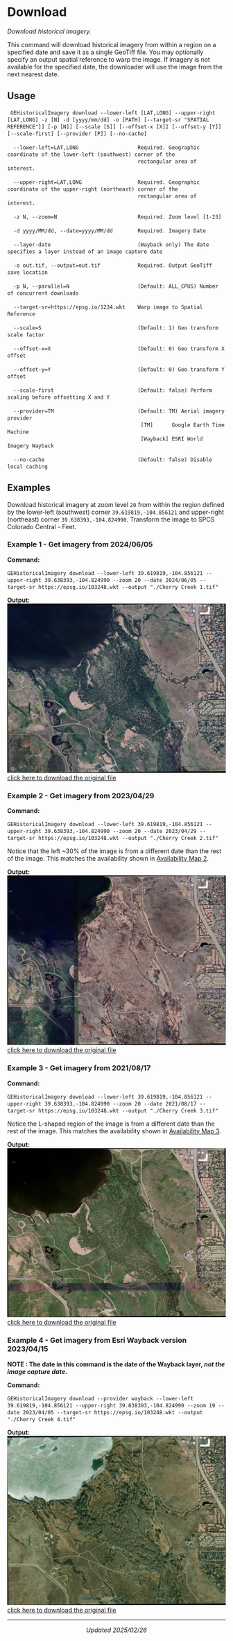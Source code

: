# Download
_Download historical imagery._

This command will download historical imagery from within a region on a specified date and save it as a single GeoTiff file. You may optionally specify an output spatial reference to warp the image.
If imagery is not available for the specified date, the downloader will use the image from the next nearest date.

## Usage
```Console
 GEHistoricalImagery download --lower-left [LAT,LONG] --upper-right [LAT,LONG] -z [N] -d [yyyy/mm/dd] -o [PATH] [--target-sr "SPATIAL REFERENCE"]] [-p [N]] [--scale [S]] [--offset-x [X]] [--offset-y [Y]] [--scale-first] [--provider [P]] [--no-cache]

  --lower-left=LAT,LONG                   Required. Geographic coordinate of the lower-left (southwest) corner of the
                                          rectangular area of interest.

  --upper-right=LAT,LONG                  Required. Geographic coordinate of the upper-right (northeast) corner of the
                                          rectangular area of interest.

  -z N, --zoom=N                          Required. Zoom level [1-23]

  -d yyyy/MM/dd, --date=yyyy/MM/dd        Required. Imagery Date

  --layer-date                            (Wayback only) The date specifies a layer instead of an image capture date

  -o out.tif, --output=out.tif            Required. Output GeoTiff save location

  -p N, --parallel=N                      (Default: ALL_CPUS) Number of concurrent downloads

  --target-sr=https://epsg.io/1234.wkt    Warp image to Spatial Reference

  --scale=S                               (Default: 1) Geo transform scale factor

  --offset-x=X                            (Default: 0) Geo transform X offset

  --offset-y=Y                            (Default: 0) Geo transform Y offset

  --scale-first                           (Default: false) Perform scaling before offsetting X and Y

  --provider=TM                           (Default: TM) Aerial imagery provider
                                           [TM]      Google Earth Time Machine
                                           [Wayback] ESRI World Imagery Wayback

  --no-cache                              (Default: false) Disable local caching
```

## Examples
Download historical imagery at zoom level `20` from within the region defined by the lower-left (southwest) corner `39.619819,-104.856121` and upper-right (northeast) corner `39.638393,-104.824990`. Transform the image to SPCS Colorado Central - Feet.

### Example 1 - Get imagery from 2024/06/05

   **Command:**
   ```Console
   GEHistoricalImagery download --lower-left 39.619819,-104.856121 --upper-right 39.638393,-104.824990 --zoom 20 --date 2024/06/05 --target-sr https://epsg.io/103248.wkt --output "./Cherry Creek 1.tif"
   ```
   **Output:**
   ![Cherry Creek 1-Small.jpg](assets/Cherry%20Creek%201-Small.jpg)
   [click here to download the original file](../../../raw/d607b9c7f8851316ff893ed02396c95bb55391ef/docs/assets/Cherry%20Creek%201.tif)

### Example 2 - Get imagery from 2023/04/29

   **Command:**
   ```Console
   GEHistoricalImagery download --lower-left 39.619819,-104.856121 --upper-right 39.638393,-104.824990 --zoom 20 --date 2023/04/29 --target-sr https://epsg.io/103248.wkt --output "./Cherry Creek 2.tif"
   ```
   Notice that the left ~30% of the image is from a different date than the rest of the image. This matches the availability shown in [Availability Map 2](availability.md#availability-map-2---imagery-from-20230429).
   
   **Output:**
   ![Cherry Creek 2-Small.jpg](assets/Cherry%20Creek%202-Small.jpg)
   [click here to download the original file](../../../raw/d607b9c7f8851316ff893ed02396c95bb55391ef/docs/assets/Cherry%20Creek%202.tif)

### Example 3 -  Get imagery from 2021/08/17

   **Command:**
   ```Console
   GEHistoricalImagery download --lower-left 39.619819,-104.856121 --upper-right 39.638393,-104.824990 --zoom 20 --date 2021/08/17 --target-sr https://epsg.io/103248.wkt --output "./Cherry Creek 3.tif"
   ```
   Notice the L-shaped region of the image is from a different date than the rest of the image. This matches the availability shown in [Availability Map 3](availability.md#availability-map-3---imagery-from-20210517).

   **Output:**
   ![Cherry Creek 3-Small.jpg](assets/Cherry%20Creek%203-Small.jpg)
   [click here to download the original file](../../../raw/d607b9c7f8851316ff893ed02396c95bb55391ef/docs/assets/Cherry%20Creek%203.tif)

### Example 4 -  Get imagery from Esri Wayback version 2023/04/15

   **NOTE : The date in this command is the date of the Wayback layer, _not the image capture date_.**
   
   **Command:**
   ```Console
   GEHistoricalImagery download --provider wayback --lower-left 39.619819,-104.856121 --upper-right 39.638393,-104.824990 --zoom 19 --date 2023/04/05 --target-sr https://epsg.io/103248.wkt --output "./Cherry Creek 4.tif"
   ```

   **Output:**
   ![Cherry Creek 4-Small.jpg](assets/Cherry%20Creek%204-Small.jpg)
   [click here to download the original file](../../../raw/d607b9c7f8851316ff893ed02396c95bb55391ef/docs/assets/Cherry%20Creek%204.tif)


************************
<p align="center"><i>Updated 2025/02/26</i></p>
